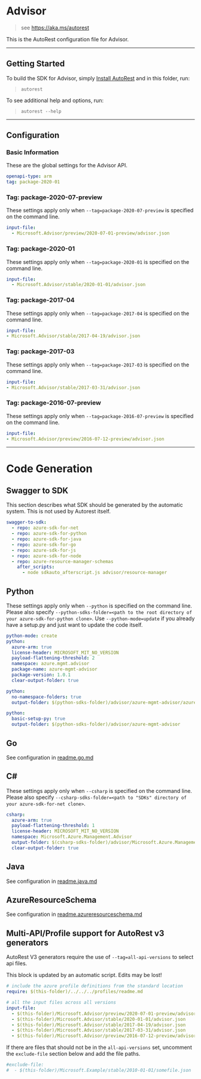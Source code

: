 # Advisor

> see https://aka.ms/autorest

This is the AutoRest configuration file for Advisor.

---

## Getting Started

To build the SDK for Advisor, simply [Install AutoRest](https://aka.ms/autorest/install) and in this folder, run:

> `autorest`

To see additional help and options, run:

> `autorest --help`

---

## Configuration

### Basic Information

These are the global settings for the Advisor API.

``` yaml
openapi-type: arm
tag: package-2020-01
```

### Tag: package-2020-07-preview

These settings apply only when `--tag=package-2020-07-preview` is specified on the command line.

```yaml $(tag) == 'package-2020-07-preview'
input-file:
  - Microsoft.Advisor/preview/2020-07-01-preview/advisor.json
```

### Tag: package-2020-01

These settings apply only when `--tag=package-2020-01` is specified on the command line.

```yaml $(tag) == 'package-2020-01'
input-file:
  - Microsoft.Advisor/stable/2020-01-01/advisor.json
```
### Tag: package-2017-04

These settings apply only when `--tag=package-2017-04` is specified on the command line.

``` yaml $(tag) == 'package-2017-04'
input-file:
- Microsoft.Advisor/stable/2017-04-19/advisor.json
```

### Tag: package-2017-03

These settings apply only when `--tag=package-2017-03` is specified on the command line.

``` yaml $(tag) == 'package-2017-03'
input-file:
- Microsoft.Advisor/stable/2017-03-31/advisor.json
```

### Tag: package-2016-07-preview

These settings apply only when `--tag=package-2016-07-preview` is specified on the command line.

``` yaml $(tag) == 'package-2016-07-preview'
input-file:
- Microsoft.Advisor/preview/2016-07-12-preview/advisor.json
```

---

# Code Generation

## Swagger to SDK

This section describes what SDK should be generated by the automatic system.
This is not used by Autorest itself.

``` yaml $(swagger-to-sdk)
swagger-to-sdk:
  - repo: azure-sdk-for-net
  - repo: azure-sdk-for-python
  - repo: azure-sdk-for-java
  - repo: azure-sdk-for-go
  - repo: azure-sdk-for-js
  - repo: azure-sdk-for-node
  - repo: azure-resource-manager-schemas
    after_scripts:
      - node sdkauto_afterscript.js advisor/resource-manager
```

## Python

These settings apply only when `--python` is specified on the command line.
Please also specify `--python-sdks-folder=<path to the root directory of your azure-sdk-for-python clone>`.
Use `--python-mode=update` if you already have a setup.py and just want to update the code itself.

``` yaml $(python)
python-mode: create
python:
  azure-arm: true
  license-header: MICROSOFT_MIT_NO_VERSION
  payload-flattening-threshold: 2
  namespace: azure.mgmt.advisor
  package-name: azure-mgmt-advisor
  package-version: 1.0.1
  clear-output-folder: true
```

``` yaml $(python) && $(python-mode) == 'update'
python:
  no-namespace-folders: true
  output-folder: $(python-sdks-folder)/advisor/azure-mgmt-advisor/azure/mgmt/advisor
```

``` yaml $(python) && $(python-mode) == 'create'
python:
  basic-setup-py: true
  output-folder: $(python-sdks-folder)/advisor/azure-mgmt-advisor
```

## Go

See configuration in [readme.go.md](./readme.go.md)

## C#

These settings apply only when `--csharp` is specified on the command line.
Please also specify `--csharp-sdks-folder=<path to "SDKs" directory of your azure-sdk-for-net clone>`.

``` yaml $(csharp)
csharp:
  azure-arm: true
  payload-flattening-threshold: 1
  license-header: MICROSOFT_MIT_NO_VERSION
  namespace: Microsoft.Azure.Management.Advisor
  output-folder: $(csharp-sdks-folder)/advisor/Microsoft.Azure.Management.Advisor/src/Generated
  clear-output-folder: true
```

## Java

See configuration in [readme.java.md](./readme.java.md)

## AzureResourceSchema

See configuration in [readme.azureresourceschema.md](./readme.azureresourceschema.md)

## Multi-API/Profile support for AutoRest v3 generators

AutoRest V3 generators require the use of `--tag=all-api-versions` to select api files.

This block is updated by an automatic script. Edits may be lost!

``` yaml $(tag) == 'all-api-versions' /* autogenerated */
# include the azure profile definitions from the standard location
require: $(this-folder)/../../../profiles/readme.md

# all the input files across all versions
input-file:
  - $(this-folder)/Microsoft.Advisor/preview/2020-07-01-preview/advisor.json
  - $(this-folder)/Microsoft.Advisor/stable/2020-01-01/advisor.json
  - $(this-folder)/Microsoft.Advisor/stable/2017-04-19/advisor.json
  - $(this-folder)/Microsoft.Advisor/stable/2017-03-31/advisor.json
  - $(this-folder)/Microsoft.Advisor/preview/2016-07-12-preview/advisor.json

```

If there are files that should not be in the `all-api-versions` set,
uncomment the  `exclude-file` section below and add the file paths.

``` yaml $(tag) == 'all-api-versions'
#exclude-file: 
#  - $(this-folder)/Microsoft.Example/stable/2010-01-01/somefile.json
```
